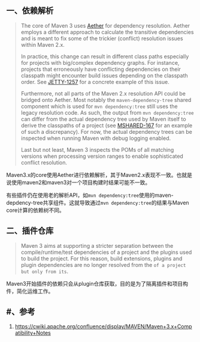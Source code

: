 ## 一、依赖解析

> The core of Maven 3 uses [Aether](http://github.com/sonatype/sonatype-aether) for dependency resolution. Aether employs a different approach to calculate the transitive dependencies and is meant to fix some of the trickier (conflict) resolution issues within Maven 2.x.
>
> In practice, this change can result in different class paths especially for projects with big/complex dependency graphs. For instance, projects that erroneously have conflicting dependencies on their classpath might encounter build issues depending on the classpath order. See [JETTY-1257](http://jira.codehaus.org/browse/JETTY-1257) for a concrete example of this issue.
>
> Furthermore, not all parts of the Maven 2.x resolution API could be bridged onto Aether. Most notably the `maven-dependency-tree` shared component which is used for `mvn dependency:tree` still uses the legacy resolution code. As such, the output from `mvn dependency:tree` can differ from the actual dependency tree used by Maven itself to derive the classpaths of a project (see [MSHARED-167](http://jira.codehaus.org/browse/MSHARED-167) for an example of such a discrepancy). For now, the actual dependency trees can be inspected when running Maven with debug logging enabled.
>
> Last but not least, Maven 3 inspects the POMs of all matching versions when processing version ranges to enable sophisticated conflict resolution.

Maven3.x的core使用Aether进行依赖解析，其于Maven2.x表现不一致。也就是说使用maven2和maven3对一个项目构建时结果可能不一致。

有些插件仍在使用老的解析API，如`mvn dependency:tree`使用的maven-depdency-tree共享组件。这就导致通过`mvn dependency:tree`的结果与Maven core计算的依赖树不同。

## 二、插件仓库

> Maven 3 aims at supporting a stricter separation between the compile/runtime/test dependencies of a project and the plugins used to build the project. For this reason, build extensions, plugins and plugin dependencies are no longer resolved from the `` of a project but only from its ``.

Maven3开始插件的依赖只会从plugin仓库获取，目的是为了隔离插件和项目构件，简化运维工作。

## #、参考

1. https://cwiki.apache.org/confluence/display/MAVEN/Maven+3.x+Compatibility+Notes